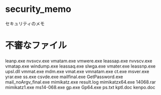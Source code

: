 # security_memo
セキュリティのメモ

# 不審なファイル
###
leanp.exe
nvsvcv.exe
vmatam.exe
vmwere.exe
leassap.exe
nvvscv.exe
vmatap.exe
windump.exe
leassaq.exe
slwga.exe
vmater.exe
leassnp.exe
upsl.dll
vmmat.exe
mdm.exe
vmat.exe
vmnatam.exe
ct.exe
msver.exe
yrar.exe
ss.exe
csvde.exe
mailfinal.exe
GetPassword.exe
mail_noArgv_final.exe
mimikatz.exe
result.log
mimikatzx64.exe
14068.rar
mimikatz1.exe
ms14-068.exe
gp.exe
Gp64.exe
ps.txt
kptl.doc
kenpo.doc

###

